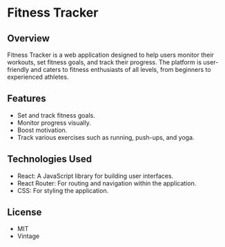 # Fitness Tracker  

## Overview  

Fitness Tracker is a web application designed to help users monitor their workouts, set fitness goals, and track their progress. The platform is user-friendly and caters to fitness enthusiasts of all levels, from beginners to experienced athletes.  

## Features  

- Set and track fitness goals.  
- Monitor progress visually.  
- Boost motivation.  
- Track various exercises such as running, push-ups, and yoga.  

## Technologies Used  

- React: A JavaScript library for building user interfaces.  
- React Router: For routing and navigation within the application.  
- CSS: For styling the application.  

## License 
- MIT
- Vintage